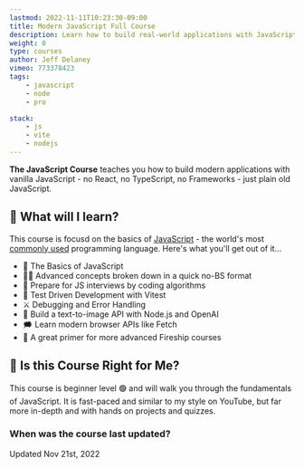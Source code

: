 ```yaml
---
lastmod: 2022-11-11T10:23:30-09:00
title: Modern JavaScript Full Course
description: Learn how to build real-world applications with JavaScript
weight: 0
type: courses
author: Jeff Delaney
vimeo: 773378423
tags: 
    - javascript
    - node
    - pro

stack: 
    - js
    - vite
    - nodejs
---
```


**The JavaScript Course** teaches you how to build modern applications with vanilla JavaScript - no React, no TypeScript, no Frameworks - just plain old JavaScript. 


## 🦄 What will I learn?

This course is focusd on the basics of [JavaScript](https://developer.mozilla.org/en-US/docs/Web/JavaScript) - the world's most [commonly used](https://survey.stackoverflow.co/2022/) programming language. Here's what you'll get out of it...

- 👶 The Basics of JavaScript
- 👨‍🎤 Advanced concepts broken down in a quick no-BS format
- 📰 Prepare for JS interviews by coding algorithms
- 🧪 Test Driven Development with Vitest
- ⚔️ Debugging and Error Handling
- 🎨 Build a text-to-image API with Node.js and OpenAI
- 🗯️ Learn modern browser APIs like Fetch
- 🍕 A great primer for more advanced Fireship courses


## 🤔 Is this Course Right for Me?

<div class="box box-green">
This course is beginner level 🟢 and will walk you through the fundamentals of JavaScript. It is fast-paced and similar to my style on YouTube, but far more in-depth and with hands on projects and quizzes. 
</div>

### When was the course last updated?

<span class="tag tag-sm tag-pro">Updated Nov 21st, 2022</span>
